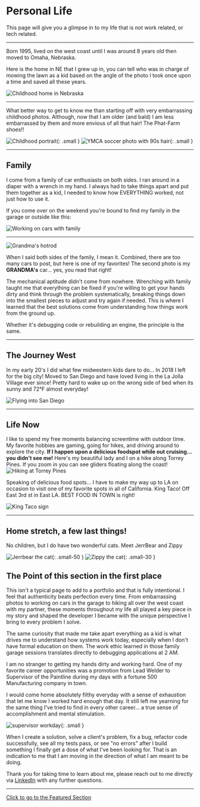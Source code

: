 # Personal Life

This page will give you a glimpse in to my life that is not work related, or tech related.

---
 Born 1995, lived on the west coast until I was around 8 years old then moved to Omaha, Nebraska. 

Here is the home in NE that I grew up in, you can tell who was in charge of mowing the lawn as a kid based on the angle of the photo I took once upon a time and saved all these years.

![Childhood home in Nebraska](assets/images/childhood-home-ne.jpeg)

---
What better way to get to know me than starting off with very embarrassing childhood photos. Although, now that I am older (and bald) I am less embarrassed by them and more envious of all that hair! The Phat-Farm shoes!!

![Childhood portrait](assets/images/picture-day-embarassing.jpeg){: .small } ![YMCA soccer photo with 90s hair](assets/images/ymca-soccer-embarassing.jpeg){: .small }

---
## Family

I come from a family of car enthusiasts on both sides. I ran around in a diaper with a wrench in my hand. I always had to take things apart and put them together as a kid, I needed to know how EVERYTHING worked, not just how to use it. 

If you come over on the weekend you're bound to find my family in the garage or outside like this:

![Working on cars with family](assets/images/family-wrenching.jpeg)

---

![Grandma's hotrod](assets/images/grandmas-hotrod.jpeg)

When I said both sides of the family, I mean it. Combined, there are too many cars to post, but here is one of my favorites! The second photo is my **GRANDMA's** car... yes, you read that right! 


The mechanical aptitude didn't come from nowhere. Wrenching with family taught me that everything can be fixed if you're willing to get your hands dirty and think through the problem systematically, breaking things down into the smallest pieces to adjust and try again if needed. 
This is where I learned that the best solutions come from understanding how things work from the ground up. 

Whether it's debugging code or rebuilding an engine, the principle is the same.

---
## The Journey West

In my early 20's I did what few midwestern kids dare to do... In 2018 I left for the big city! Moved to San Diego and have loved living in the La Jolla Village ever since! Pretty hard to wake up on the wrong side of bed when its sunny and 72°F almost everyday!

![Flying into San Diego](assets/images/arrival-to-san-diego.jpeg)

---
## Life Now

I like to spend my free moments balancing screentime with outdoor time. My favorite hobbies are gaming, going for hikes, and driving around to explore the city. **If I happen upon a delicious foodspot while out cruising... you didn't see me!**
Here's my beautiful lady and I on a hike along Torrey Pines. If you zoom in you can see gliders floating along the coast!
![Hiking at Torrey Pines](assets/images/torrey-pines-hike.jpeg)

Speaking of delicious food spots... I have to make my way up to LA on occasion to visit one of my favorite spots in all of California. King Taco! Off East 3rd st in East LA. BEST FOOD IN TOWN is right! 

![King Taco sign](assets/images/king-taco-fav-foodplace.jpeg)

---

## Home stretch, a few last things!

No children, but I do have two wonderful cats. Meet JerrBear and Zippy 

![Jerrbear the cat](assets/images/jerrbear.jpeg){: .small-50 } ![Zippy the cat](assets/images/zippy.jpeg){: .small-30 }

## The Point of this section in the first place

This isn't a typical page to add to a portfolio and that is fully intentional. I feel that authenticity beats perfection every time. From embarrassing photos to working on cars in the garage to hiking all over the west coast with my partner, these moments throughout my life all played a key piece in my story and shaped the developer I became with the unique perspective I bring to every problem I solve. 

The same curiosity that made me take apart everything as a kid is what drives me to understand how systems work today, especially when I don't have formal education on them. The work ethic learned in those family garage sessions translates directly to debugging applications at 2 AM.

I am no stranger to getting my hands dirty and working hard. One of my favorite career opportunities was a promotion from Lead Welder to Supervisor of the Paintline during my days with a fortune 500 Manufacturing company in town.

 I would come home absolutely filthy everyday with a sense of exhaustion that let me know I worked hard enough that day. It still left me yearning for the same thing I've tried to find in every other career... a true sense of accomplishment and mental stimulation. 

![supervisor workday](assets/images/supervisor.jpeg){: .small }

When I create a solution, solve a client's problem, fix a bug, refactor code successfully, see all my tests pass, or see "no errors" after I build something I finally get a dose of what I've been looking for. That is an indication to me that I am moving in the direction of what I am meant to be doing. 

Thank you for taking time to learn about me, please reach out to me directly via [LinkedIn](https://www.linkedin.com/in/angelthedev/) with any further questions.

---

[Click to go to the Featured Section](index.md)